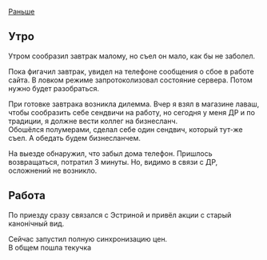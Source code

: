 [Раньше](2019.09.29.md)
## Утро
Утром сообразил завтрак малому, но съел он мало, как бы не заболел.

Пока фигачил завтрак, увидел на телефоне сообщения о сбое в работе сайта. В ловком режиме запротоколизовал состояние сервера. Потом нужно будет разобраться.

При готовке завтрака возникла дилемма. Вчер я взял в магазине лаваш, чтобы сообразить себе сендвичи на работу, но сегодня у меня ДР и по традиции, я должне вести коллег на бизнесланч.  
Обошёлся полумерами, сделал себе один сендвич, который тут-же съел. А обедать будем бизнесланчем.

На выезде обнаружил, что забыл дома телефон. Пришлось возвращаться, потратил 3 минуты. Но, видимо в связи с ДР, осложнений не возникло.
## Работа
По приезду сразу связался с Эстриной и привёл акции с старый канонiчный вид.

Сейчас запустил полную синхронизацию цен.  
В общем пошла текучка